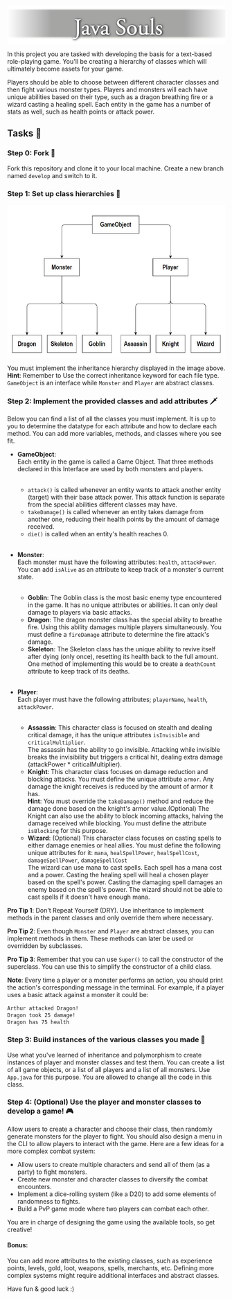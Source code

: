 <img alt="Logo.png" src="resources/Logo.png" style="display: block; margin: 0 auto"/>

In this project you are tasked with developing the basis for a text-based role-playing game. 
You'll be creating a hierarchy of classes which will ultimately become assets for your game. 

Players should be able to choose between different character classes and then fight various 
monster types. Players and monsters will each have unique abilities based on their type, such as 
a dragon breathing fire or a wizard casting a healing spell. Each entity in the game has a 
number of stats as well, such as health points or attack power.

## Tasks 📝

### Step 0: Fork 🍴
Fork this repository and clone it to your local machine. Create a new branch named
  `develop` and switch to it.

### Step 1: Set up class hierarchies 🌴

<img alt="Hierarchy.jpg" src="resources/Hierarchy.jpg" height="354" width="600" style="display:block; margin: 0 auto"/>

You must implement the inheritance hierarchy displayed in the image above.<br>**Hint**: Remember to 
Use the correct inheritance keyword for each file type. `GameObject` is an interface while 
`Monster` and `Player` are abstract classes.

### Step 2: Implement the provided classes and add attributes 🗡️

Below you can find a list of all the classes you must implement. It is up to you to determine 
the datatype for each attribute and how to declare each method. You can add more variables, 
methods, and classes where you see fit.


- **GameObject**: <br>Each entity in the game is called a Game Object. That three  methods declared 
  in this Interface are used by both monsters and players.<br><br>
  - `attack()` is called whenever an entity wants to attack another entity (target) with
    their base attack power. This attack function is separate from the special abilities 
    different classes may have.
  - `takeDamage()` is called whenever an entity takes damage from another one, reducing their 
    health points by the amount of damage received.
  - `die()` is called when an entity's health reaches 0.<br><br>

- **Monster**: <br>Each monster must have the following attributes: `health`, `attackPower`.
   You can add `isAlive` as an attribute to keep track of a monster's current state.<br><br>

  - **Goblin**: The Goblin class is the most basic enemy type encountered in the game. It has no
    unique attributes or abilities. It can only deal damage to players  via basic attacks.<br>
  - **Dragon**: The dragon monster class has the special ability to breathe fire. Using this 
    ability damages multiple players simultaneously. You must define a `fireDamage` attribute to 
    determine the fire attack's damage.<br>
  - **Skeleton**: The Skeleton class has the unique ability to revive itself after dying (only
    once), resetting its health back to the full amount. One method of implementing this would be 
    to create a `deathCount` attribute to keep track of its deaths. <br><br>

- **Player**: <br>Each player must have the following attributes; `playerName`, `health`, 
  `attackPower`.<br><br>

  - **Assassin**: This character class is focused on stealth and dealing critical damage, it 
    has the unique attributes `isInvisible` and `criticalMultiplier`.<br>The 
    assassin has the ability to go invisible. Attacking while invisible breaks the invisibility 
    but triggers a critical hit, dealing extra damage (attackPower * criticalMultiplier).<br>
  - **Knight**: This character class focuses on damage reduction and blocking attacks. You must 
    define the unique attribute `armor`. Any damage the knight receives is reduced by the amount 
    of armor it has. <br>**Hint**: You must override the `takeDamage()` method and reduce the damage
    done based on the knight's armor value.<be>(Optional) The Knight can also use the 
    ability to block incoming attacks, halving the damage received while blocking. You must 
    define the attribute `isBlocking` for this purpose.<br>
  - **Wizard**: (Optional) This character class focuses on casting spells to either damage 
    enemies or heal allies. You must define the following unique attributes for it:
    `mana`, `healSpellPower`, `healSpellCost`, `damageSpellPower`, `damageSpellCost` <br>The 
    wizard can use mana to cast spells. Each spell has a mana cost and a power. Casting 
    the healing spell will heal a chosen player based on the spell's power. Casting the damaging 
    spell damages an enemy based on the spell's power. The wizard should not be able to cast 
    spells if it doesn't have enough mana.<br>


**Pro Tip 1**: Don't Repeat Yourself (DRY). Use inheritance to implement methods in the parent 
classes and only override them where necessary.

**Pro Tip 2**: Even though `Monster` and `Player` are abstract classes, you can implement methods in
them. These methods can later be used or overridden by subclasses.

**Pro Tip 3**: Remember that you can use `Super()` to call the constructor of the superclass. You 
can 
use this to simplify the constructor of a child class.

**Note**: Every time a player or a monster performs an action, you should print the action's
corresponding message in the terminal. For example, if a player uses a basic attack against a
monster it could be:

```
Arthur attacked Dragon!
Dragon took 25 damage!
Dragon has 75 health
```

### Step 3: Build instances of the various classes you made 🐉
Use what you've learned of inheritance and polymorphism to create instances of player and 
monster classes and test them. You can create a list of all game objects, or a list of all 
players and a list of all monsters. Use `App.java` for this purpose. You are allowed to 
change all the code in this class.

### Step 4: (Optional) Use the player and monster classes to develop a game! 🎮
Allow users to create a character and choose their class, then randomly generate monsters for 
the player to fight. You should also design a menu in the CLI to allow players to interact with 
the game.
Here are a few ideas for a more complex combat system:
  - Allow users to create multiple characters and send all of them (as a party) to fight monsters.
  - Create new monster and character classes to diversify the combat encounters.
  - Implement a dice-rolling system (like a D20) to add some elements of randomness to fights.
  - Build a PvP game mode where two players can combat each other.

  You are in charge of designing the game using the available tools, so get creative!

#### Bonus:
You can add more attributes to the existing classes, such as experience points, levels, gold, loot, 
weapons, spells, merchants, etc. Defining more complex systems might require additional 
interfaces and abstract classes.

<be>Have fun & good luck :)

